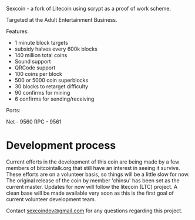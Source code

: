 Sexcoin - a fork of Litecoin using scrypt as a proof of work scheme.

Targeted at the Adult Entertainment Business.

Features:

 - 1 minute block targets
 - subsidy halves every 600k blocks
 - 140 million total coins
 - Sound support 
 - QRCode support
 - 100 coins per block
 - 500 or 5000 coin superblocks
 - 30 blocks to retarget difficulty
 - 90 confirms for mining
 - 6 confirms for sending/receiving
 
Ports:

Net - 9560
RPC - 9561
 

Development process
===================

Current efforts in the development of this coin are being made by a few members of bitcointalk.org that still have an interest in seeing it survive. These efforts are on a volunteer basis, so things will be a little slow for now. The original release of the coin by member 'chinsu' has been set as the current master. Updates for now will follow the litecoin (LTC) project. A clean base will be made available very soon as this is the first goal of current volunteer development team.

Contact sexcoindev@gmail.com for any questions regarding this project.

